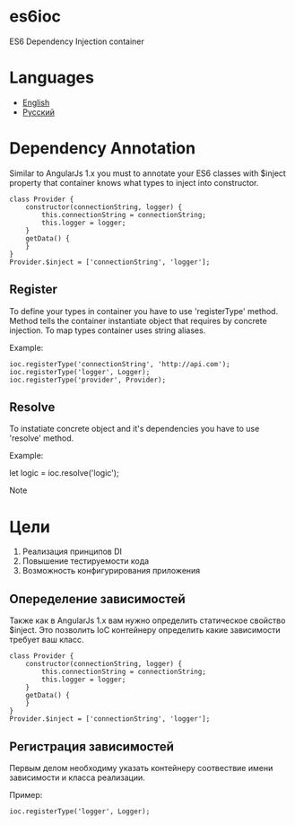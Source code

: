 # es6ioc
ES6 Dependency Injection container

# Languages

 * [English](#en)
 * [Русский](#ru)

# <a name="en"></a>Dependency Annotation

Similar to AngularJs 1.x you must to annotate your ES6 classes with $inject property that container knows what types to
inject into constructor.
```
class Provider {
    constructor(connectionString, logger) {
        this.connectionString = connectionString;
        this.logger = logger;
    }
    getData() {
    }
}
Provider.$inject = ['connectionString', 'logger'];
```

## Register

To define your types in container you have to use 'registerType' method. Method tells the container instantiate object
that requires by concrete injection. To map types container uses string aliases.

Example:
```
ioc.registerType('connectionString', 'http://api.com');
ioc.registerType('logger', Logger);
ioc.registerType('provider', Provider);
```

## Resolve

To instatiate concrete object and it's dependencies you have to use 'resolve' method.

Example:

 let logic  = ioc.resolve('logic');

Note

# <a name="ru"></a>Цели
  1. Реализация принципов DI
  2. Повышение тестируемости кода
  3. Возможность конфигурирования приложения

## Опеределение зависимостей

Также как в AngularJs 1.x вам нужно определить статическое свойство $inject.
Это позволить IoC контейнеру определить какие зависимости требует ваш класс.
```
class Provider {
    constructor(connectionString, logger) {
        this.connectionString = connectionString;
        this.logger = logger;
    }
    getData() {
    }
}
Provider.$inject = ['connectionString', 'logger'];
```

## Регистрация зависимостей

Первым делом необходиму указать контейнеру соотвествие имени зависимости и класса реализации.

Пример:
```
ioc.registerType('logger', Logger);
```

